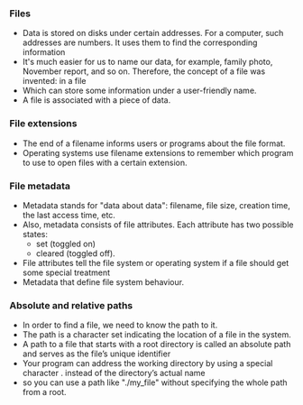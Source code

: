 ### Files
- Data is stored on disks under certain addresses. For a computer, such addresses are numbers. It uses them to find the corresponding information
- It's much easier for us to name our data, for example, family photo, November report, and so on. Therefore, the concept of a file was invented: in a file
- Which can store some information under a user-friendly name.
- A file is associated with a piece of data.

### File extensions
- The end of a filename informs users or programs about the file format.
- Operating systems use filename extensions to remember which program to use to open files with a certain extension.

### File metadata
- Metadata stands for "data about data": filename,  file size, creation time, the last access time, etc.
- Also, metadata consists of file attributes. Each attribute has two possible states: 
	+ set (toggled on) 
	+ cleared (toggled off). 
-  File attributes tell the file system or operating system if a file should get some special treatment
- Metadata that define file system behaviour.

### Absolute and relative paths
- In order to find a file, we need to know the path to it. 
- The path is a character set indicating the location of a file in the system.
- A path to a file that starts with a root directory is called an absolute path and serves as the file’s unique identifier
- Your program can address the working directory by using a special character . instead of the directory’s actual name
- so you can use a path like "./my_file" without specifying the whole path from a root. 